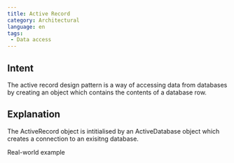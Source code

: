 ```yaml
---
title: Active Record
category: Architectural  
language: en
tags:
 - Data access
---
```


## Intent
The active record design pattern is a way of accessing data from databases by creating an object which contains the contents of a database row.

## Explanation
The ActiveRecord object is intitialised by an ActiveDatabase object which creates a connection to an exisitng database.

Real-world example
